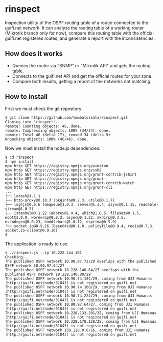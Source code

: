 rinspect
========

Inspection utility of the OSPF routing table of a router connected to the guifi.net network. It can analyze the routing table of a working router (Mikrotik branch only for now), compare this routing table with the official guifi.net registered routes, and generate a report with the inconsistencies.

How does it works
-----------------

 * Queries the router via "SNMP" or "Mikrotik API" and gets the routing table.
 * Connects to the guifi.net API and get the official routes for your zone.
 * Compare both results, getting a report of the networks not matching.

How to install
--------------

First we must check the git repository:

    $ git clone https://github.com/tombatossals/rinspect.git
    Cloning into 'rinspect'...
    remote: Counting objects: 46, done.
    remote: Compressing objects: 100% (34/34), done.
    remote: Total 46 (delta 17), reused 34 (delta 9)
    Unpacking objects: 100% (46/46), done.

Now we must install the node.js dependencies:

    $ cd rinspect
    $ npm install
    npm http GET https://registry.npmjs.org/winston
    npm http GET https://registry.npmjs.org/ssh2
    npm http GET https://registry.npmjs.org/grunt-contrib-jshint
    npm http GET https://registry.npmjs.org/grunt
    npm http GET https://registry.npmjs.org/grunt-contrib-watch
    npm http GET https://registry.npmjs.org/grunt-cli
    ...
    ├── lodash@1.1.1
    ├── http-proxy@0.10.3 (pkginfo@0.2.3, utile@0.1.7)
    ├── log4js@0.6.6 (dequeue@1.0.3, semver@1.1.4, async@0.1.15, readable-stream@1.0.2)
    ├── istanbul@0.1.22 (abbrev@1.0.4, which@1.0.5, fileset@0.1.5, nopt@2.0.0, wordwrap@0.0.2, async@0.1.22, mkdirp@0.3.5, escodegen@0.0.23, handlebars@1.0.12, esprima@0.9.9)
    └── socket.io@0.9.16 (base64id@0.1.0, policyfile@0.0.4, redis@0.7.3, socket.io-client@0.9.16)
    $

  
The application is ready to use:

    $ ./rinspect.js --ip 10.228.144.161
    Checking...
    The published OSPF network 10.90.97.72/29 overlaps with the published OSPF network 10.90.97.64/27
    The published OSPF network 10.228.140.64/27 overlaps with the published OSPF network 10.228.140.80/29
    The published OSPF network 10.90.74.144/29, coming from UJI Humanas (http://guifi.net/node/31843) is not registered on guifi.net
    The published OSPF network 10.90.74.160/29, coming from UJI Humanas (http://guifi.net/node/31843) is not registered on guifi.net
    The published OSPF network 10.90.74.224/29, coming from UJI Humanas (http://guifi.net/node/31843) is not registered on guifi.net
    The published OSPF network 10.90.97.64/27, coming from UJI Humanas (http://guifi.net/node/31843) is not registered on guifi.net
    The published OSPF network 10.228.133.201/32, coming from UJI Humanas (http://guifi.net/node/31843) is not registered on guifi.net
    The published OSPF network 10.228.178.128/25, coming from UJI Humanas (http://guifi.net/node/31843) is not registered on guifi.net
    The published OSPF network 150.128.0.0/16, coming from UJI Humanas (http://guifi.net/node/31843) is not registered on guifi.net
    



